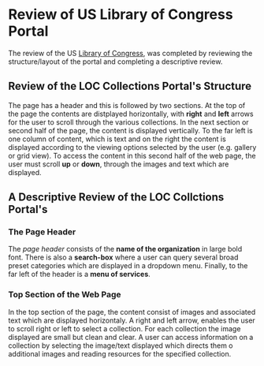 # Review of US Library of Congress Portal
The review of the US [Library of Congress](/ "Library of Congress Collections Portal"), was completed by reviewing the structure/layout of the portal and completing a descriptive review.


## Review of the LOC Collections Portal's Structure
The page has a header and this is followed by two sections. At the top of the page the contents are distplayed horizontally, with **right** and **left** arrows for the user to scroll through the various collections. In the next section or second half of the page, the content is displayed vertically. To the far left is one column of content, which is text and on the right the content is displayed according to the viewing options selected by the user (e.g. gallery or grid view). To access the content in this second half of the web page, the user must scroll **up** or **down**, through the images and text which are displayed.


## A Descriptive Review of the LOC Collctions Portal's 

### The Page Header
The *page header* consists of the **name of the organization** in large bold font. There is also a **search-box** where a user can query several broad preset categories which are displayed in a dropdown menu. Finally, to the far left of the header is a **menu of services**.

### Top Section of the Web Page
In the top section of the page, the content consist of images and associated text which are displayed horizontaly. A right and left arrow, enables the user to scroll right or left to select a collection. For each collection the image displayed are small but clean and clear. A user can access information on a collection by selecting the image/text displayed which directs them o additional images and reading resources for the specified collection.  

 

